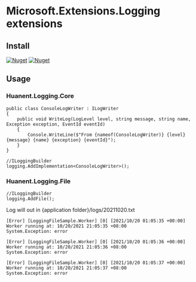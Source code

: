 # Microsoft.Extensions.Logging extensions
## Install
[![Nuget](https://img.shields.io/nuget/v/Huanent.Logging.Core?label=Core&style=for-the-badge)](https://www.nuget.org/packages/Huanent.Logging.Core/1.0.0)
[![Nuget](https://img.shields.io/nuget/v/Huanent.Logging.File?label=File&style=for-the-badge)](https://www.nuget.org/packages/Huanent.Logging.File/)


## Usage

### Huanent.Logging.Core

```
public class ConsoleLogWriter : ILogWriter
{
    public void WriteLog(LogLevel level, string message, string name, Exception exception, EventId eventId)
    {
        Console.WriteLine($"From {nameof(ConsoleLogWriter)} {level} {message} {name} {exception} {eventId}");
    }
}

//ILoggingBuilder
logging.AddImplementation<ConsoleLogWriter>();
```

### Huanent.Logging.File

```
//ILoggingBuilder
logging.AddFile();
```
Log will out in {application folder}/logs/20211020.txt
```
[Error] [LoggingFileSample.Worker] [0] [2021/10/20 01:05:35 +00:00]
Worker running at: 10/20/2021 21:05:35 +08:00
System.Exception: error

[Error] [LoggingFileSample.Worker] [0] [2021/10/20 01:05:36 +00:00]
Worker running at: 10/20/2021 21:05:36 +08:00
System.Exception: error

[Error] [LoggingFileSample.Worker] [0] [2021/10/20 01:05:37 +00:00]
Worker running at: 10/20/2021 21:05:37 +08:00
System.Exception: error
```
